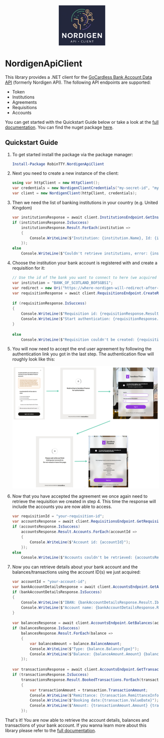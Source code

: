 <p align="center">
   <img src="https://raw.githubusercontent.com/RobinTTY/NordigenApiClient/main/docs/static/img/nordigen-api-client-logo.png" width="30%">
</p>

# NordigenApiClient

This library provides a .NET client for
the [GoCardless Bank Account Data API](https://gocardless.com/bank-account-data/) (formerly Nordigen API). The following
API endpoints are supported:

- Token
- Institutions
- Agreements
- Requisitions
- Accounts

You can get started with the Quickstart Guide below or take a look at
the [full documentation](https://robintty.github.io/NordigenApiClient/). You can find the nuget
package [here](https://www.nuget.org/packages/RobinTTY.NordigenApiClient).

## Quickstart Guide

1. To get started install the package via the package manager:

   ```powershell
   Install-Package RobinTTY.NordigenApiClient
   ```

2. Next you need to create a new instance of the client:

   ```cs
   using var httpClient = new HttpClient();
   var credentials = new NordigenClientCredentials("my-secret-id", "my-secret-key");
   var client = new NordigenClient(httpClient, credentials);
   ```

3. Then we need the list of banking institutions in your country (e.g. United Kingdom)

   ```cs
   var institutionsResponse = await client.InstitutionsEndpoint.GetInstitutions(SupportedCountry.UnitedKingdom);
   if (institutionsResponse.IsSuccess)
       institutionsResponse.Result.ForEach(institution =>
       {
           Console.WriteLine($"Institution: {institution.Name}, Id: {institution.Id}");
       });
   else
       Console.WriteLine($"Couldn't retrieve institutions, error: {institutionsResponse.Error.Summary}");
   ```

4. Choose the institution your bank account is registered with and create a requisition for it:

   ```cs
   // Use the id of the bank you want to connect to here (we acquired it in the last step)
   var institution = "BANK_OF_SCOTLAND_BOFSGBS1";
   var redirect = new Uri("https://where-nordigen-will-redirect-after-authentication.com");
   var requisitionResponse = await client.RequisitionsEndpoint.CreateRequisition(institution, redirect);

   if (requisitionResponse.IsSuccess)
   {
       Console.WriteLine($"Requisition id: {requisitionResponse.Result.Id}");
       Console.WriteLine($"Start authentication: {requisitionResponse.Result.AuthenticationLink}");
   }

   else
       Console.WriteLine($"Requisition couldn't be created: {requisitionResponse.Error.Summary}");
   ```

5. You will now need to accept the end user agreement by following the authentication link you got in the last step. The
   authentication flow will roughly look like this:

   ![authentication-flow](docs/static/img/authentication_flow.png)

6. Now that you have accepted the agreement we once again need to retrieve the requisition we created in step 4. This
   time the response will include the accounts you are now able to access.

   ```cs
   var requisitionId = "your-requisition-id";
   var accountsResponse = await client.RequisitionsEndpoint.GetRequisition(requisitionId);
   if (accountsResponse.IsSuccess)
       accountsResponse.Result.Accounts.ForEach(accountId =>
       {
           Console.WriteLine($"Account id: {accountId}");
       });
   else
       Console.WriteLine($"Accounts couldn't be retrieved: {accountsResponse.Error.Summary}");
   ```

7. Now you can retrieve details about your bank account and the balances/transactions using the account ID(s) we just
   acquired:

   ```cs
   var accountId = "your-account-id";
   var bankAccountDetailsResponse = await client.AccountsEndpoint.GetAccountDetails(accountId);
   if (bankAccountDetailsResponse.IsSuccess)
   {
       Console.WriteLine($"IBAN: {bankAccountDetailsResponse.Result.Iban}");
       Console.WriteLine($"Account name: {bankAccountDetailsResponse.Result.Name}");
   }

   var balancesResponse = await client.AccountsEndpoint.GetBalances(accountId);
   if (balancesResponse.IsSuccess)
       balancesResponse.Result.ForEach(balance =>
       {
           var balanceAmount = balance.BalanceAmount;
           Console.WriteLine($"Type: {balance.BalanceType}");
           Console.WriteLine($"Balance: {balanceAmount.Amount} {balanceAmount.Currency}");
       });

   var transactionsResponse = await client.AccountsEndpoint.GetTransactions(accountId);
   if (transactionsResponse.IsSuccess)
       transactionsResponse.Result.BookedTransactions.ForEach(transaction =>
       {
           var transactionAmount = transaction.TransactionAmount;
           Console.WriteLine($"Remittance: {transaction.RemittanceInformationUnstructured}");
           Console.WriteLine($"Booking date:{transaction.ValueDate}");
           Console.WriteLine($"Amount: {transactionAmount.Amount} {transactionAmount.Currency}");
       });
   ```

That's it! You are now able to retrieve the account details, balances and transactions of your bank account. If you
wanna learn more about this library please refer to
the [full documentation](https://robintty.github.io/NordigenApiClient/).
